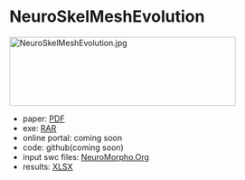 # NeuroSkelMeshEvolution
<img src="https://smartgraphics.site/neuroskelmeshevolution/media/NeuroSkelMeshEvolution.jpg" rowspan="3" width="400" height="122" alt="NeuroSkelMeshEvolution.jpg"/>

* paper: [PDF](https://smartgraphics.site/neuroskelmeshevolution/media/NeuroSkelMeshEvolution.pdf)
* exe: [RAR](https://smartgraphics.site/neuroskelmeshevolution/media/SetupOfSculpt3D.rar)
* online portal: coming soon
* code: github(coming soon)
* input swc files: [NeuroMorpho.Org](https://neuromorpho.org/)
* results: [XLSX](https://smartgraphics.site/neuroskelmeshevolution/media/results.xlsx)
